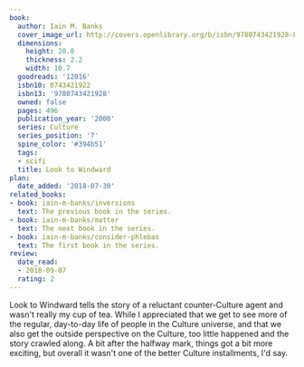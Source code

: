 ```yaml
---
book:
  author: Iain M. Banks
  cover_image_url: http://covers.openlibrary.org/b/isbn/9780743421928-L.jpg
  dimensions:
    height: 20.0
    thickness: 2.2
    width: 10.7
  goodreads: '12016'
  isbn10: 0743421922
  isbn13: '9780743421928'
  owned: false
  pages: 496
  publication_year: '2000'
  series: Culture
  series_position: '7'
  spine_color: '#394b51'
  tags:
  - scifi
  title: Look to Windward
plan:
  date_added: '2018-07-30'
related_books:
- book: iain-m-banks/inversions
  text: The previous book in the series.
- book: iain-m-banks/matter
  text: The next book in the series.
- book: iain-m-banks/consider-phlebas
  text: The first book in the series.
review:
  date_read:
  - 2018-09-07
  rating: 2
---
```


Look to Windward tells the story of a reluctant counter-Culture agent and wasn't really my cup of tea. While I
appreciated that we get to see more of the regular, day-to-day life of people in the Culture universe, and that we also
get the outside perspective on the Culture, too little happened and the story crawled along. A bit after the halfway
mark, things got a bit more exciting, but overall it wasn't one of the better Culture installments, I'd say.
